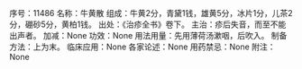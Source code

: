 序号：11486
名称：牛黄散
组成：牛黄2分，青黛1钱，雄黄5分，冰片1分，儿茶2分，硼砂5分，黄柏1钱。
出处：《治疹全书》卷下。
主治：疹后失音，而至不能出声者。
加减：None
功效：None
用法用量：先用薄荷汤漱咽，后吹入。
制备方法：上为末。
临床应用：None
各家论述：None
用药禁忌：None
附注：None

